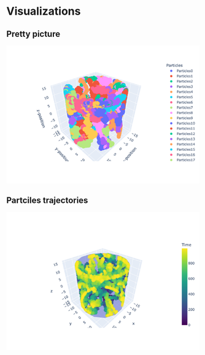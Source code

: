 # Visualizations
## Pretty picture 
![plot](./src/figures/particles.png)

## Partciles trajectories
![plot](./src/figures/particles_time.png)